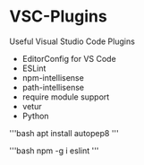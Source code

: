 # VSC-Plugins
Useful Visual Studio Code Plugins
- EditorConfig for VS Code
- ESLint
- npm-intellisense
- path-intellisense
- require module support
- vetur
- Python

'''bash
apt install autopep8
'''

'''bash
npm -g i eslint
'''
